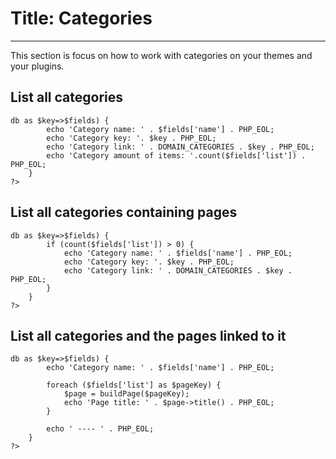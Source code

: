 # Title: Categories
<!-- Position: 3 -->
---
This section is focus on how to work with categories on your themes and your plugins.

## List all categories
<pre><code data-language="php"><?php
	// $dbCategories is the object who handle the categories
	foreach ($dbCategories->db as $key=>$fields) {
		echo 'Category name: ' . $fields['name'] . PHP_EOL;
		echo 'Category key: '. $key . PHP_EOL;
		echo 'Category link: ' . DOMAIN_CATEGORIES . $key . PHP_EOL;
		echo 'Category amount of items: '.count($fields['list']) . PHP_EOL;
	}
?></code></pre>

## List all categories containing pages
<pre><code data-language="php"><?php
	// $dbCategories is the object who handle the categories
	foreach ($dbCategories->db as $key=>$fields) {
		if (count($fields['list']) > 0) {
			echo 'Category name: ' . $fields['name'] . PHP_EOL;
			echo 'Category key: '. $key . PHP_EOL;
			echo 'Category link: ' . DOMAIN_CATEGORIES . $key . PHP_EOL;
		}
	}
?></code></pre>

## List all categories and the pages linked to it
<pre><code data-language="php"><?php
	foreach ($dbCategories->db as $key=>$fields) {
		echo 'Category name: ' . $fields['name'] . PHP_EOL;

		foreach ($fields['list'] as $pageKey) {
			$page = buildPage($pageKey);
			echo 'Page title: ' . $page->title() . PHP_EOL;
		}

		echo ' ---- ' . PHP_EOL;
	}
?></code></pre>
